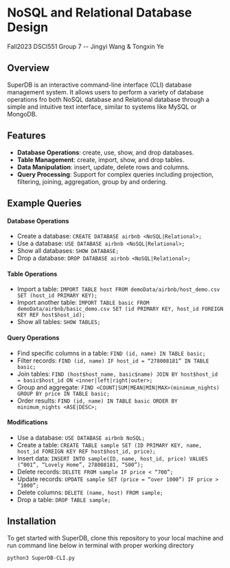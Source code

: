 # NoSQL and Relational Database Design
Fall2023 DSCI551 Group 7 -- Jingyi Wang & Tongxin Ye
## Overview
SuperDB is an interactive command-line interface (CLI) database management system. It allows users to perform a variety of database operations fro both NoSQL database and Relational database through a simple and intuitive text interface, similar to systems like MySQL or MongoDB.

## Features
- **Database Operations**: create, use, show, and drop databases.
- **Table Management**: create, import, show, and drop tables.
- **Data Manipulation**: insert, update, delete rows and columns.
- **Query Processing**: Support for complex queries including projection, filtering, joining, aggregation, group by and ordering.

## Example Queries
#### Database Operations
- Create a database: `CREATE DATABASE airbnb <NoSQL|Relational>;`
- Use a database: `USE DATABASE airbnb <NoSQL|Relational>;`
- Show all databases: `SHOW DATABASE;`
- Drop a database: `DROP DATABASE airbnb <NoSQL|Relational>;`

#### Table Operations
- Import a table: `IMPORT TABLE host FROM demoData/airbnb/host_demo.csv SET (host_id PRIMARY KEY);`
- Import another table: `IMPORT TABLE basic FROM demoData/airbnb/basic_demo.csv SET (id PRIMARY KEY, host_id FOREIGN KEY REF host$host_id);`
- Show all tables: `SHOW TABLES;`

#### Query Operations
- Find specific columns in a table: `FIND (id, name) IN TABLE basic;`
- Filter records: `FIND (id, name) IF host_id = “278008181” IN TABLE basic;`
- Join tables: `FIND (host$host_name, basic$name) JOIN BY host$host_id = basic$host_id ON <inner|left|right|outer>;`
- Group and aggregate: `FIND <COUNT|SUM|MEAN|MIN|MAX>(minimum_nights) GROUP BY price IN TABLE basic;`
- Order results: `FIND (id, name) IN TABLE basic ORDER BY minimum_nights <ASE|DESC>;`

#### Modifications
- Use a database: `USE DATABASE airbnb NoSQL;`
- Create a table: `CREATE TABLE sample SET (ID PRIMARY KEY, name, host_id FOREIGN KEY REF host$host_id, price);`
- Insert data: `INSERT INTO sample(ID, name, host_id, price) VALUES (“001”, “Lovely Home”, 278008181, “500”);`
- Delete records: `DELETE FROM sample IF price < “700”;`
- Update records: `UPDATE sample SET (price = “over 1000”) IF price > “1000”;`
- Delete columns: `DELETE (name, host) FROM sample;`
- Drop a table: `DROP TABLE sample;`

## Installation
To get started with SuperDB, clone this repository to your local machine and run command line below in terminal with proper working directory
```bash
python3 SuperDB-CLI.py
